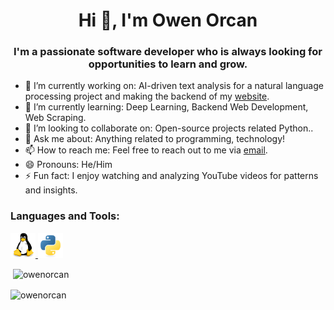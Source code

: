 <h1 align="center">Hi 👋, I'm Owen Orcan</h1>
<h3 align="center">I'm a passionate software developer who is always looking for opportunities to learn and grow.
</h3>


- 🔭 I’m currently working on: AI-driven text analysis for a natural language processing project and making the backend of my [website](https://orhan.orcan.uk/).
- 🌱 I’m currently learning: Deep Learning, Backend Web Development, Web Scraping.
- 👯 I’m looking to collaborate on: Open-source projects related Python..
- 💬 Ask me about: Anything related to programming, technology!
- 📫 How to reach me: Feel free to reach out to me via [email](mailto:owen.orcan@gmail.com).
- 😄 Pronouns: He/Him
- ⚡ Fun fact: I enjoy watching and analyzing YouTube videos for patterns and insights.

<p align="left">
</p>

<h3 align="left">Languages and Tools:</h3>
<p align="left"> <a href="https://www.linux.org/" target="_blank" rel="noreferrer"> <img src="https://raw.githubusercontent.com/devicons/devicon/master/icons/linux/linux-original.svg" alt="linux" width="40" height="40"/> </a> <a href="https://www.python.org" target="_blank" rel="noreferrer"> <img src="https://raw.githubusercontent.com/devicons/devicon/master/icons/python/python-original.svg" alt="python" width="40" height="40"/> </a> </p>

<p>&nbsp;<img align="center" src="https://github-readme-stats.vercel.app/api?username=owenorcan&show_icons=true&locale=en" alt="owenorcan" /></p>

<p><img align="center" src="https://github-readme-streak-stats.herokuapp.com/?user=owenorcan&" alt="owenorcan" /></p>
